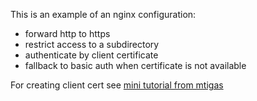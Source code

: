 This is an example of an nginx configuration:

* forward http to https
* restrict access to a subdirectory
* authenticate by client certificate
* fallback to basic auth when certificate is not available

For creating client cert see [mini tutorial from mtigas](https://gist.github.com/mtigas/952344)
